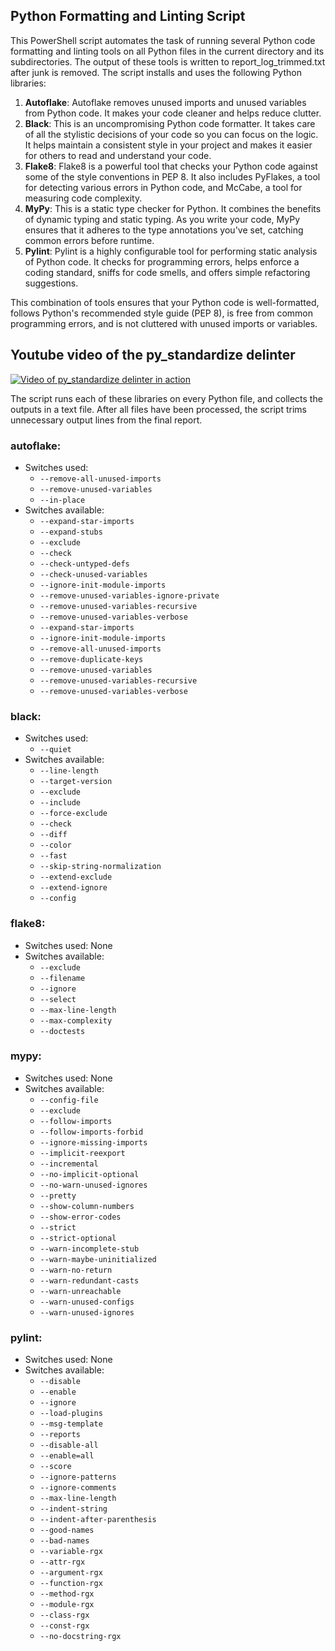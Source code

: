 ## Python Formatting and Linting Script

This PowerShell script automates the task of running several Python code formatting and linting tools on all Python files in the current directory and its subdirectories. The output of these tools is written to report_log_trimmed.txt after junk is removed. The script installs and uses the following Python libraries:

1. **Autoflake**: Autoflake removes unused imports and unused variables from Python code. It makes your code cleaner and helps reduce clutter. 
2. **Black**: This is an uncompromising Python code formatter. It takes care of all the stylistic decisions of your code so you can focus on the logic. It helps maintain a consistent style in your project and makes it easier for others to read and understand your code.
3. **Flake8**: Flake8 is a powerful tool that checks your Python code against some of the style conventions in PEP 8. It also includes PyFlakes, a tool for detecting various errors in Python code, and McCabe, a tool for measuring code complexity.
4. **MyPy**: This is a static type checker for Python. It combines the benefits of dynamic typing and static typing. As you write your code, MyPy ensures that it adheres to the type annotations you've set, catching common errors before runtime.
5. **Pylint**: Pylint is a highly configurable tool for performing static analysis of Python code. It checks for programming errors, helps enforce a coding standard, sniffs for code smells, and offers simple refactoring suggestions.
 

This combination of tools ensures that your Python code is well-formatted, follows Python's recommended style guide (PEP 8), is free from common programming errors, and is not cluttered with unused imports or variables. 

## Youtube video of the py_standardize delinter
[![Video of py_standardize delinter in action](https://img.youtube.com/vi/ZECB4epLXTw/0.jpg)](https://youtu.be/ZECB4epLXTw)

The script runs each of these libraries on every Python file, and collects the outputs in a text file. After all files have been processed, the script trims unnecessary output lines from the final report.

### autoflake:
- Switches used:
  - `--remove-all-unused-imports`
  - `--remove-unused-variables`
  - `--in-place`
- Switches available:
  - `--expand-star-imports`
  - `--expand-stubs`
  - `--exclude`
  - `--check`
  - `--check-untyped-defs`
  - `--check-unused-variables`
  - `--ignore-init-module-imports`
  - `--remove-unused-variables-ignore-private`
  - `--remove-unused-variables-recursive`
  - `--remove-unused-variables-verbose`
  - `--expand-star-imports`
  - `--ignore-init-module-imports`
  - `--remove-all-unused-imports`
  - `--remove-duplicate-keys`
  - `--remove-unused-variables`
  - `--remove-unused-variables-recursive`
  - `--remove-unused-variables-verbose`

### black:
- Switches used:
  - `--quiet`
- Switches available:
  - `--line-length`
  - `--target-version`
  - `--exclude`
  - `--include`
  - `--force-exclude`
  - `--check`
  - `--diff`
  - `--color`
  - `--fast`
  - `--skip-string-normalization`
  - `--extend-exclude`
  - `--extend-ignore`
  - `--config`

### flake8:
- Switches used: None
- Switches available:
  - `--exclude`
  - `--filename`
  - `--ignore`
  - `--select`
  - `--max-line-length`
  - `--max-complexity`
  - `--doctests`

### mypy:
- Switches used: None
- Switches available:
  - `--config-file`
  - `--exclude`
  - `--follow-imports`
  - `--follow-imports-forbid`
  - `--ignore-missing-imports`
  - `--implicit-reexport`
  - `--incremental`
  - `--no-implicit-optional`
  - `--no-warn-unused-ignores`
  - `--pretty`
  - `--show-column-numbers`
  - `--show-error-codes`
  - `--strict`
  - `--strict-optional`
  - `--warn-incomplete-stub`
  - `--warn-maybe-uninitialized`
  - `--warn-no-return`
  - `--warn-redundant-casts`
  - `--warn-unreachable`
  - `--warn-unused-configs`
  - `--warn-unused-ignores`

### pylint:
- Switches used: None
- Switches available:
  - `--disable`
  - `--enable`
  - `--ignore`
  - `--load-plugins`
  - `--msg-template`
  - `--reports`
  - `--disable-all`
  - `--enable=all`
  - `--score`
  - `--ignore-patterns`
  - `--ignore-comments`
  - `--max-line-length`
  - `--indent-string`
  - `--indent-after-parenthesis`
  - `--good-names`
  - `--bad-names`
  - `--variable-rgx`
  - `--attr-rgx`
  - `--argument-rgx`
  - `--function-rgx`
  - `--method-rgx`
  - `--module-rgx`
  - `--class-rgx`
  - `--const-rgx`
  - `--no-docstring-rgx`
